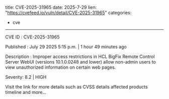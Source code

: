  
title: CVE-2025-31965
date: 2025-7-29
lien: "https://cvefeed.io/vuln/detail/CVE-2025-31965"
categories:
  - cve
---

CVE ID : CVE-2025-31965

Published :  July 29
2025
5:15 p.m. | 1 hour
49 minutes ago

Description : Improper access restrictions in HCL BigFix Remote Control Server WebUI (versions 10.1.0.0248 and lower) allow non-admin users to view unauthorized information on certain web pages.

Severity: 8.2 | HIGH

Visit the link for more details
such as CVSS details
affected products
timeline
and more...
